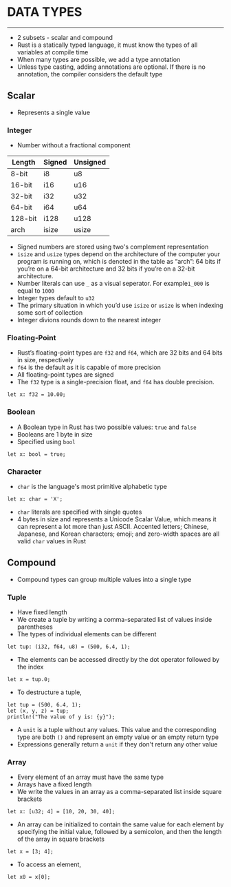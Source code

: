 # DATA TYPES
---
- 2 subsets - scalar and compound 
- Rust is a statically typed language, it must know the types of all variables at compile time
- When many types are possible, we add a type annotation
- Unless type casting, adding annotations are optional. If there is no annotation, the compiler considers the default type

## Scalar
- Represents a single value

### Integer
- Number without a fractional component 

| Length  | Signed | Unsigned |
| ------- | ------ | -------- |
| 8-bit   | i8     | u8       |
| 16-bit  | i16    | u16      |
| 32-bit  | i32    | u32      |
| 64-bit  | i64    | u64      |
| 128-bit | i128   | u128     |
| arch    | isize  | usize    | 

- Signed numbers are stored using two's complement representation
- `isize` and `usize` types depend on the architecture of the computer your program is running on, which is denoted in the table as “arch”: 64 bits if you’re on a 64-bit architecture and 32 bits if you’re on a 32-bit architecture.
- Number literals can use `_` as a visual seperator. For example`1_000` is equal to `1000`
- Integer types default to `u32`
- The primary situation in which you’d use `isize` or `usize` is when indexing some sort of collection
- Integer divions rounds down to the nearest integer

### Floating-Point
- Rust’s floating-point types are `f32` and `f64`, which are 32 bits and 64 bits in size, respectively
- `f64` is the default as it is capable of more precision
- All floating-point types are signed
- The `f32` type is a single-precision float, and `f64` has double precision.
```
let x: f32 = 10.00;
```

### Boolean
- A Boolean type in Rust has two possible values: `true` and `false`
- Booleans are 1 byte in size
- Specified using `bool`
```
let x: bool = true;
```

### Character
- `char` is the language's most primitive alphabetic type
```
let x: char = 'X';
```
- `char` literals are specified with single quotes
- 4 bytes in size and represents a Unicode Scalar Value, which means it can represent a lot more than just ASCII. Accented letters; Chinese, Japanese, and Korean characters; emoji; and zero-width spaces are all valid `char` values in Rust


## Compound 
- Compound types can group multiple values into a single type

### Tuple
- Have fixed length
- We create a tuple by writing a comma-separated list of values inside parentheses
- The types of individual elements can be different
```
let tup: (i32, f64, u8) = (500, 6.4, 1);
```
- The elements can be accessed directly by the dot operator followed by the index
```
let x = tup.0;
```
- To destructure a tuple,
```
let tup = (500, 6.4, 1);
let (x, y, z) = tup;
println!("The value of y is: {y}");
```
- A `unit` is a tuple without any values. This value and the corresponding type are both `()` and represent an empty value or an empty return type
- Expressions generally return a `unit` if they don't return any other value

### Array
- Every element of an array must have the same type
- Arrays have a fixed length
- We write the values in an array as a comma-separated list inside square brackets
```
let x: [u32; 4] = [10, 20, 30, 40];
```
- An array can be initialized to contain the same value for each element by specifying the initial value, followed by a semicolon, and then the length of the array in square brackets
```
let x = [3; 4];
```
- To access an element,
```
let x0 = x[0];
```